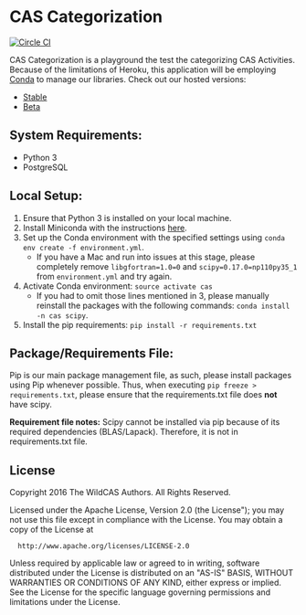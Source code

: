 CAS Categorization
==================
[![Circle CI](https://circleci.com/gh/WildCAS/CASCategorization/tree/develop.svg?style=svg)](https://circleci.com/gh/WildCAS/CASCategorization/tree/develop)

CAS Categorization is a playground the test the categorizing CAS Activities.
Because of the limitations of Heroku, this application will be employing
[Conda](http://conda.pydata.org/docs/) to manage our libraries. Check out
our hosted versions:
- [Stable](http://wildcats.herokuapp.com/)
- [Beta](https://wildcats-staging.herokuapp.com/)

## System Requirements:
- Python 3
- PostgreSQL

## Local Setup:
1. Ensure that Python 3 is installed on your local machine.
2. Install Miniconda with the instructions
[here](http://conda.pydata.org/docs/install/quick.html).
3. Set up the Conda environment with the specified settings using
`conda env create -f environment.yml`.
    - If you have a Mac and run into issues at this stage, please completely
    remove `libgfortran=1.0=0` and `scipy=0.17.0=np110py35_1` from
    `environment.yml` and try again.
4. Activate Conda environment: `source activate cas`
    - If you had to omit those lines mentioned in 3, please
    manually reinstall the packages with the following commands:
    `conda install -n cas scipy`.
7. Install the pip requirements: `pip install -r requirements.txt`

## Package/Requirements File:
Pip is our main package management file, as such, please install packages using
Pip whenever possible. Thus, when executing `pip freeze > requirements.txt`,
please ensure that the requirements.txt file does **not** have scipy.

**Requirement file notes:** Scipy cannot be installed via pip
because of its required dependencies (BLAS/Lapack). Therefore, it is not in
requirements.txt file.

## License
Copyright 2016 The WildCAS Authors. All Rights Reserved.

Licensed under the Apache License, Version 2.0 (the License");
you may not use this file except in compliance with the License.
You may obtain a copy of the License at

      http://www.apache.org/licenses/LICENSE-2.0

Unless required by applicable law or agreed to in writing, software
distributed under the License is distributed on an "AS-IS" BASIS,
WITHOUT WARRANTIES OR CONDITIONS OF ANY KIND, either express or implied.
See the License for the specific language governing permissions and
limitations under the License.
